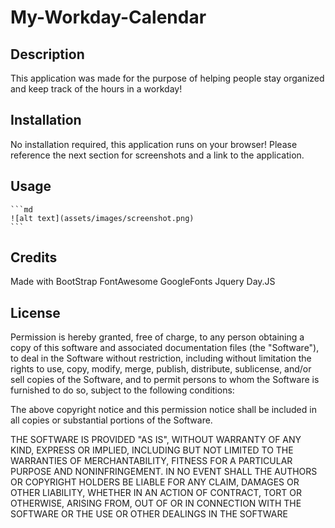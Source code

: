 # My-Workday-Calendar

## Description
This application was made for the purpose of helping people stay organized and keep track of the hours in a workday!

## Installation
No installation required, this application runs on your browser! Please reference the next section for screenshots and a link to the application.

## Usage

    ```md
    ![alt text](assets/images/screenshot.png)
    ```

## Credits
Made with 
BootStrap
FontAwesome
GoogleFonts
Jquery
Day.JS

## License
Permission is hereby granted, free of charge, to any person obtaining a copy of this software and associated documentation files (the "Software"), to deal in the Software without restriction, including without limitation the rights to use, copy, modify, merge, publish, distribute, sublicense, and/or sell copies of the Software, and to permit persons to whom the Software is furnished to do so, subject to the following conditions:  
    
The above copyright notice and this permission notice shall be included in all copies or substantial portions of the Software. 
    
THE SOFTWARE IS PROVIDED "AS IS", WITHOUT WARRANTY OF ANY KIND, EXPRESS OR IMPLIED, INCLUDING BUT NOT LIMITED TO THE WARRANTIES OF MERCHANTABILITY, FITNESS FOR A PARTICULAR PURPOSE AND NONINFRINGEMENT. IN NO EVENT SHALL THE AUTHORS OR COPYRIGHT HOLDERS BE LIABLE FOR ANY CLAIM, DAMAGES OR OTHER LIABILITY, WHETHER IN AN ACTION OF CONTRACT, TORT OR OTHERWISE, ARISING FROM, OUT OF OR IN CONNECTION WITH THE SOFTWARE OR THE USE OR OTHER DEALINGS IN THE SOFTWARE
